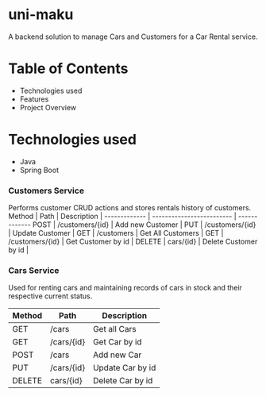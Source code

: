 # uni-maku
A backend solution to manage Cars and Customers for a Car Rental service.


# Table of Contents
* Technologies used 
* Features
* Project Overview

# Technologies used
* Java
* Spring Boot


###  Customers Service
Performs customer CRUD actions and stores rentals history of customers. 
Method	| Path	| Description	|
------------- | ------------------------- | ------------- 
POST | /customers/{id} | Add new Customer |
PUT | /customers/{id} | Update Customer |
GET	| /customers	| Get All Customers |
GET	| /customers/{id}	| Get Customer by id |
DELETE | cars/{id} | Delete Customer by id |
 
### Cars Service
Used for renting cars and maintaining records of cars in stock and their respective current status. 

Method	| Path	| Description	|
------------- | ------------------------- | -------------  
GET | /cars | Get all Cars |
GET | /cars/{id} | Get Car by id |
POST	| /cars| Add new Car |
PUT	| /cars/{id}| Update Car by id |
DELETE | cars/{id} | Delete Car by id |
